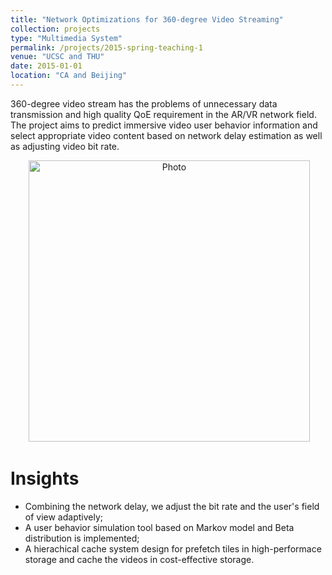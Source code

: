 ```yaml
---
title: "Network Optimizations for 360-degree Video Streaming"
collection: projects
type: "Multimedia System"
permalink: /projects/2015-spring-teaching-1
venue: "UCSC and THU"
date: 2015-01-01
location: "CA and Beijing"
---
```


360-degree video stream has the problems of unnecessary data transmission and high quality QoE requirement in the AR/VR network field. The project aims to predict immersive video user behavior information and select appropriate video content based on network delay estimation as well as adjusting video bit rate.

<p align="center">
  <img src="https://herbdb.github.io/images/arch2.jpg?raw=true" alt="Photo" style="width: 450px;"/> 
</p>

# Insights
* Combining the network delay, we adjust the bit rate and the user's field of view adaptively;
* A user behavior simulation tool based on Markov model and Beta distribution is implemented;
* A hierachical cache system design for prefetch tiles in high-performace storage and cache the videos in cost-effective storage.  

